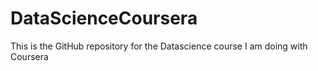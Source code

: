 # DataScienceCoursera
This is the GitHub repository for the Datascience course I am doing with Coursera
